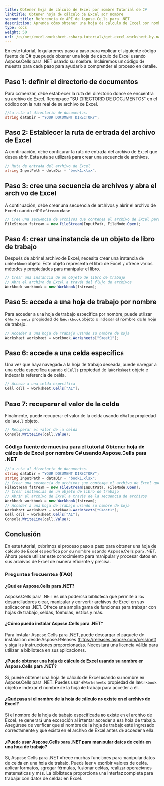 ```yaml
---
title: Obtener hoja de cálculo de Excel por nombre Tutorial de C#
linktitle: Obtener hoja de cálculo de Excel por nombre
second_title: Referencia de API de Aspose.Cells para .NET
description: Aprenda cómo obtener una hoja de cálculo de Excel por nombre usando Aspose.Cells para .NET. Tutorial paso a paso con ejemplos de código.
type: docs
weight: 50
url: /es/net/excel-worksheet-csharp-tutorials/get-excel-worksheet-by-name-csharp-tutorial/
---
```

En este tutorial, lo guiaremos paso a paso para explicar el siguiente código fuente de C# que puede obtener una hoja de cálculo de Excel usando Aspose.Cells para .NET usando su nombre. Incluiremos un código de muestra para cada paso para ayudarlo a comprender el proceso en detalle.

## Paso 1: definir el directorio de documentos

Para comenzar, debe establecer la ruta del directorio donde se encuentra su archivo de Excel. Reemplace "SU DIRECTORIO DE DOCUMENTOS" en el código con la ruta real de su archivo de Excel.

```csharp
//La ruta al directorio de documentos.
string dataDir = "YOUR DOCUMENT DIRECTORY";
```

## Paso 2: Establecer la ruta de entrada del archivo de Excel

A continuación, debe configurar la ruta de entrada del archivo de Excel que desea abrir. Esta ruta se utilizará para crear una secuencia de archivos.

```csharp
// Ruta de entrada del archivo de Excel
string InputPath = dataDir + "book1.xlsx";
```

## Paso 3: cree una secuencia de archivos y abra el archivo de Excel

 A continuación, debe crear una secuencia de archivos y abrir el archivo de Excel usando el`FileStream` clase.

```csharp
// Cree una secuencia de archivos que contenga el archivo de Excel para abrir
FileStream fstream = new FileStream(InputPath, FileMode.Open);
```

## Paso 4: crear una instancia de un objeto de libro de trabajo

 Después de abrir el archivo de Excel, necesita crear una instancia de un`Workbook`objeto. Este objeto representa el libro de Excel y ofrece varios métodos y propiedades para manipular el libro.

```csharp
// Crear una instancia de un objeto de libro de trabajo
// Abra el archivo de Excel a través del flujo de archivos
Workbook workbook = new Workbook(fstream);
```

## Paso 5: acceda a una hoja de trabajo por nombre

Para acceder a una hoja de trabajo específica por nombre, puede utilizar el`Worksheets` propiedad de la`Workbook` objeto e indexar el nombre de la hoja de trabajo.

```csharp
// Acceder a una hoja de trabajo usando su nombre de hoja
Worksheet worksheet = workbook.Worksheets["Sheet1"];
```

## Paso 6: accede a una celda específica

 Una vez que haya navegado a la hoja de trabajo deseada, puede navegar a una celda específica usando el`Cells` propiedad de la`Worksheet` objeto e indexar la referencia de celda.

```csharp
// Acceso a una celda específica
Cell cell = worksheet.Cells["A1"];
```

## Paso 7: recuperar el valor de la celda

 Finalmente, puede recuperar el valor de la celda usando el`Value` propiedad de la`Cell` objeto.

```csharp
// Recuperar el valor de la celda
Console.WriteLine(cell.Value);
```

### Código fuente de muestra para el tutorial Obtener hoja de cálculo de Excel por nombre C# usando Aspose.Cells para .NET 
```csharp
//La ruta al directorio de documentos.
string dataDir = "YOUR DOCUMENT DIRECTORY";
string InputPath = dataDir + "book1.xlsx";
// Crear una secuencia de archivos que contenga el archivo de Excel que se abrirá
FileStream fstream = new FileStream(InputPath, FileMode.Open);
// Crear instancias de un objeto de libro de trabajo
// Abrir el archivo de Excel a través de la secuencia de archivos
Workbook workbook = new Workbook(fstream);
// Acceder a una hoja de trabajo usando su nombre de hoja
Worksheet worksheet = workbook.Worksheets["Sheet1"];
Cell cell = worksheet.Cells["A1"];
Console.WriteLine(cell.Value);
```

## Conclusión

En este tutorial, cubrimos el proceso paso a paso para obtener una hoja de cálculo de Excel específica por su nombre usando Aspose.Cells para .NET. Ahora puede utilizar este conocimiento para manipular y procesar datos en sus archivos de Excel de manera eficiente y precisa.

### Preguntas frecuentes (FAQ)

#### ¿Qué es Aspose.Cells para .NET?

Aspose.Cells para .NET es una poderosa biblioteca que permite a los desarrolladores crear, manipular y convertir archivos de Excel en sus aplicaciones .NET. Ofrece una amplia gama de funciones para trabajar con hojas de trabajo, celdas, fórmulas, estilos y más.

#### ¿Cómo puedo instalar Aspose.Cells para .NET?

Para instalar Aspose.Cells para .NET, puede descargar el paquete de instalación desde Aspose.Releases (https://releases.aspose.com/cells/net) y siga las instrucciones proporcionadas. Necesitará una licencia válida para utilizar la biblioteca en sus aplicaciones.

#### ¿Puedo obtener una hoja de cálculo de Excel usando su nombre en Aspose.Cells para .NET?

 Sí, puede obtener una hoja de cálculo de Excel usando su nombre en Aspose.Cells para .NET. Puedes usar el`Worksheets` propiedad de la`Workbook` objeto e indexar el nombre de la hoja de trabajo para acceder a él.

#### ¿Qué pasa si el nombre de la hoja de cálculo no existe en el archivo de Excel?

Si el nombre de la hoja de trabajo especificada no existe en el archivo de Excel, se generará una excepción al intentar acceder a esa hoja de trabajo. Asegúrese de verificar que el nombre de la hoja de trabajo esté ingresado correctamente y que exista en el archivo de Excel antes de acceder a ella.

#### ¿Puedo usar Aspose.Cells para .NET para manipular datos de celda en una hoja de trabajo?

Sí, Aspose.Cells para .NET ofrece muchas funciones para manipular datos de celda en una hoja de trabajo. Puede leer y escribir valores de celda, aplicar formatos, agregar fórmulas, fusionar celdas, realizar operaciones matemáticas y más. La biblioteca proporciona una interfaz completa para trabajar con datos de celdas en Excel.